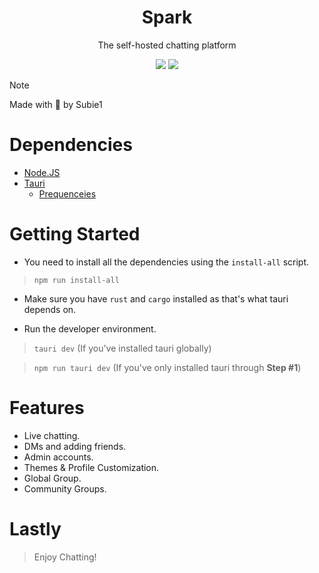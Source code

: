 <h1 align="center">Spark</h1>
<p align="center">The self-hosted chatting platform</p>

<p align="center">
  <a href="./LICENSE"><img src="https://img.shields.io/badge/license-MPL%202.0-red.svg"></a>
  <a href="https://github.com/Subie1/Spark/releases"><img src="https://img.shields.io/badge/Free%20&%20Open--Source-blue"></a>
</p>

<p float="center" align="center">
</p>

> [!NOTE]
> Made with 💖 by Subie1

# Dependencies
- [Node.JS](https://nodejs.org/)
- [Tauri](https://tauri.app/)
  - [Prequenceies](https://tauri.app/v1/guides/getting-started/prerequisites)

# Getting Started
- You need to install all the dependencies using the `install-all` script.
> `npm run install-all`

- Make sure you have `rust` and `cargo` installed as that's what tauri depends on.

- Run the developer environment.

> `tauri dev` (If you've installed tauri globally)

> `npm run tauri dev` (If you've only installed tauri through **Step #1**)

# Features
- Live chatting.
- DMs and adding friends.
- Admin accounts.
- Themes & Profile Customization.
- Global Group.
- Community Groups.

# Lastly
> Enjoy Chatting!